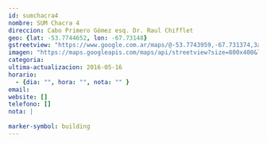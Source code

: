 ```yaml
---
id: sumchacra4
nombre: SUM Chacra 4
direccion: Cabo Primero Gómez esq. Dr. Raul Chifflet
geo: {lat: -53.7744652, lon: -67.73148}
gstreetview: "https://www.google.com.ar/maps/@-53.7743959,-67.731374,3a,51.8y,100.78h,84.66t/data=!3m6!1e1!3m4!1skYyhhI_AeCvstLncQs-Uig!2e0!7i13312!8i6656"
imagen: "https://maps.googleapis.com/maps/api/streetview?size=800x400&location=-53.7743959,-67.731374&heading=100&fov=60&pitch=0"
categoria: 
ultima-actualizacion: 2016-05-16
horario: 
  - {dia: "", hora: "", nota: "" }
email: 
website: []
telefono: []
nota: |
  
marker-symbol: building
---
```



